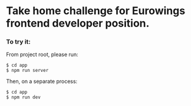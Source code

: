 # Take home challenge for Eurowings frontend developer position.

### To try it:

From project root, please run:

```console
$ cd app
$ npm run server
```

Then, on a separate process:

```console
$ cd app
$ npm run dev
```
